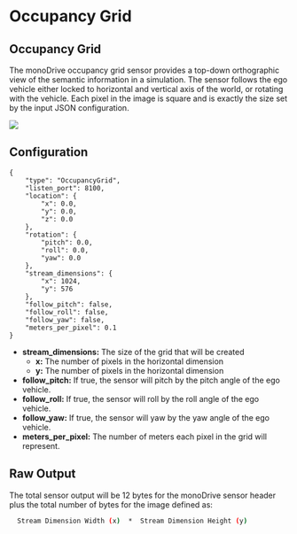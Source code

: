 # Occupancy Grid

## Occupancy Grid

The monoDrive occupancy grid sensor provides a top-down orthographic view
of the semantic information in a simulation. The sensor follows the ego vehicle either locked to horizontal and vertical axis of the world, or rotating with 
the vehicle. Each pixel in the image is square and is exactly the size set
by the input JSON configuration. 

<div class="img_container">
    <img class='lg_img' src="../img/occupancy_grid.png"/>
</div>


## Configuration

```
{
	"type": "OccupancyGrid",
	"listen_port": 8100,
	"location": {
		"x": 0.0,
		"y": 0.0,
		"z": 0.0
	},
	"rotation": {
		"pitch": 0.0,
		"roll": 0.0,
		"yaw": 0.0
	},
	"stream_dimensions": {
		"x": 1024,
		"y": 576
	},
	"follow_pitch": false,
	"follow_roll": false,
	"follow_yaw": false,
	"meters_per_pixel": 0.1
}
```

- **stream_dimensions:** The size of the grid that will be created
    - **x:** The number of pixels in the horizontal dimension
    - **y:** The number of pixels in the horizontal dimension
- **follow_pitch:** If true, the sensor will pitch by the pitch angle of the ego vehicle.
- **follow_roll:** If true, the sensor will roll by the roll angle of the ego vehicle.
- **follow_yaw:** If true, the sensor will yaw by the yaw angle of the ego vehicle.
- **meters_per_pixel:** The number of meters each pixel in the grid will represent.

## Raw Output

The total sensor output will be 12 bytes for the monoDrive sensor header plus the total number of bytes for the image defined as:

```bash
  Stream Dimension Width (x)  *  Stream Dimension Height (y)
```